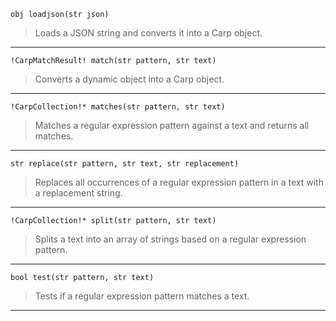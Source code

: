 ```carp
obj loadjson(str json)
```
> Loads a JSON string and converts it into a Carp object.

---

```carp
!CarpMatchResult! match(str pattern, str text)
```
> Converts a dynamic object into a Carp object.

---

```carp
!CarpCollection!* matches(str pattern, str text)
```
> Matches a regular expression pattern against a text and returns all matches.

---

```carp
str replace(str pattern, str text, str replacement)
```
> Replaces all occurrences of a regular expression pattern in a text with a replacement string.

---

```carp
!CarpCollection!* split(str pattern, str text)
```
> Splits a text into an array of strings based on a regular expression pattern.

---

```carp
bool test(str pattern, str text)
```
> Tests if a regular expression pattern matches a text.

---